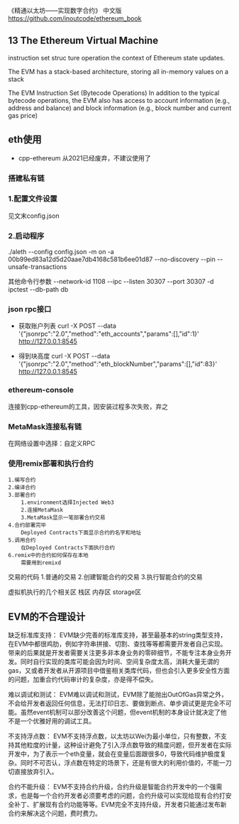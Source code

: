 《精通以太坊——实现数字合约》 中文版    https://github.com/inoutcode/ethereum_book




## 13  The Ethereum Virtual Machine
instruction set
struc ture
operation 
the context of Ethereum state updates.


The EVM has a stack-based architecture, storing all in-memory values on a stack


The EVM Instruction Set (Bytecode Operations)
In addition to the typical bytecode operations, the EVM also has access to account
information (e.g., address and balance) and block information (e.g., block number
and current gas price)



## eth使用
* cpp-ethereum 从2021已经废弃，不建议使用了

### 搭建私有链

### 1.配置文件设置
见文末config.json

### 2.启动程序
./aleth --config config.json -m on -a 00b99ed83a12d5d20aae7db4168c581b6ee01d87 --no-discovery --pin --unsafe-transactions


其他命令行参数
--network-id 1108 --ipc --listen 30307 --port 30307 -d ipctest  --db-path db

### json rpc接口
* 获取账户列表
curl -X POST --data '{"jsonrpc":"2.0","method":"eth_accounts","params":[],"id":1}' http://127.0.0.1:8545

* 得到块高度
curl -X POST --data '{"jsonrpc":"2.0","method":"eth_blockNumber","params":[],"id":83}'  http://127.0.0.1:8545

### ethereum-console
连接到cpp-ethereum的工具，因安装过程多次失败，弃之


### MetaMask连接私有链
在网络设置中选择：自定义RPC

### 使用remix部署和执行合约
```
1.编写合约
2.编译合约
3.部署合约
    1.environment选择Injected Web3
    2.连接MetaMask
    3.MetaMask显示一笔部署合约交易
4.合约部署完毕
    Deployed Contracts下面显示合约的名字和地址
5.调用合约    
    在Deployed Contracts下面执行合约
6.remix中的合约如何保存在本地
    需要用到remixd
```


交易的代码
1.普通的交易
2.创建智能合约的交易
3.执行智能合约的交易



虚拟机执行的几个相关区
栈区
内存区
storage区





## EVM的不合理设计


缺乏标准库支持：
EVM缺少完善的标准库支持，甚至最基本的string类型支持，在EVM中都很鸡肋，例如字符串拼接、切割、查找等等都需要开发者自己实现。带来的后果就是开发者需要关注更多非本身业务的零碎细节，不能专注本身业务开发。同时自行实现的类库可能会因为时间、空间复杂度太高，消耗大量无谓的gas，又或者开发者从开源项目中借鉴相关类库代码，但也会引入更多安全性方面的问题，加重合约代码审计的复杂度，亦是得不偿失。


难以调试和测试：
EVM难以调试和测试，EVM除了能抛出OutOfGas异常之外，不会给开发者返回任何信息，无法打印日志、要做到断点、单步调试更是完全不可能。虽然event机制可以部分改善这个问题，但event机制的本身设计就决定了他不是一个优雅好用的调试工具。


不支持浮点数：
EVM不支持浮点数，以太坊以Wei为最小单位，只有整数，不支持其他粒度的计量，这种设计避免了引入浮点数导致的精度问题，但开发者在实际开发中，为了表示一个eth变量，就会在变量后面跟很多0，导致代码维护极度复杂。同时不可否认，浮点数在特定的场景下，还是有很大的利用价值的，不能一刀切直接放弃引入。


合约不能升级：
EVM不支持合约升级，合约升级是智能合约开发中的一个强需求，也是每一个合约开发者必须要考虑的问题，合约升级可以实现给现有合约打安全补丁、扩展现有合约功能等等。EVM完全不支持升级，开发者只能通过发布新合约来解决这个问题，费时费力。